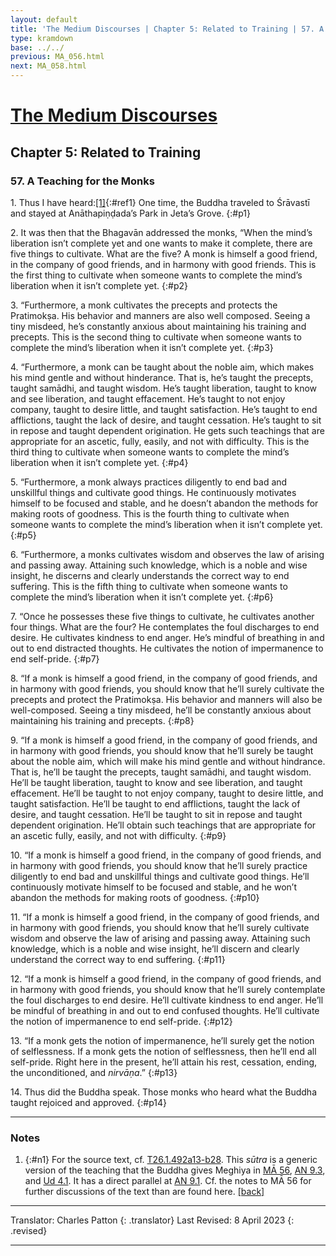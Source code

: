 ```yaml
---
layout: default
title: 'The Medium Discourses | Chapter 5: Related to Training | 57. A Teaching for the Monks'
type: kramdown
base: ../../
previous: MA_056.html
next: MA_058.html
---
```


# [The Medium Discourses](index.html)
## Chapter 5: Related to Training
### 57. A Teaching for the Monks

1\. Thus I have heard:[\[1\]](#n1){:#ref1} One time, the Buddha traveled to Śrāvastī and stayed at Anāthapiṇḍada’s Park in Jeta’s Grove.
{:#p1}

2\. It was then that the Bhagavān addressed the monks, “When the mind’s liberation isn’t complete yet and one wants to make it complete, there are five things to cultivate. What are the five? A monk is himself a good friend, in the company of good friends, and in harmony with good friends. This is the first thing to cultivate when someone wants to complete the mind’s liberation when it isn’t complete yet.
{:#p2}

3\. “Furthermore, a monk cultivates the precepts and protects the Pratimokṣa. His behavior and manners are also well composed. Seeing a tiny misdeed, he’s constantly anxious about maintaining his training and precepts. This is the second thing to cultivate when someone wants to complete the mind’s liberation when it isn’t complete yet.
{:#p3}

4\. “Furthermore, a monk can be taught about the noble aim, which makes his mind gentle and without hinderance. That is, he’s taught the precepts, taught samādhi, and taught wisdom. He’s taught liberation, taught to know and see liberation, and taught effacement. He’s taught to not enjoy company, taught to desire little, and taught satisfaction. He’s taught to end afflictions, taught the lack of desire, and taught cessation. He’s taught to sit in repose and taught dependent origination. He gets such teachings that are appropriate for an ascetic, fully, easily, and not with difficulty. This is the third thing to cultivate when someone wants to complete the mind’s liberation when it isn’t complete yet.
{:#p4}

5\. “Furthermore, a monk always practices diligently to end bad and unskillful things and cultivate good things. He continuously motivates himself to be focused and stable, and he doesn’t abandon the methods for making roots of goodness. This is the fourth thing to cultivate when someone wants to complete the mind’s liberation when it isn’t complete yet.
{:#p5}

6\. “Furthermore, a monks cultivates wisdom and observes the law of arising and passing away. Attaining such knowledge, which is a noble and wise insight, he discerns and clearly understands the correct way to end suffering. This is the fifth thing to cultivate when someone wants to complete the mind’s liberation when it isn’t complete yet.
{:#p6}

7\. “Once he possesses these five things to cultivate, he cultivates another four things. What are the four? He contemplates the foul discharges to end desire. He cultivates kindness to end anger. He’s mindful of breathing in and out to end distracted thoughts. He cultivates the notion of impermanence to end self-pride.
{:#p7}

8\. “If a monk is himself a good friend, in the company of good friends, and in harmony with good friends, you should know that he’ll surely cultivate the precepts and protect the Pratimokṣa. His behavior and manners will also be well-composed. Seeing a tiny misdeed, he’ll be constantly anxious about maintaining his training and precepts.
{:#p8}

9\. “If a monk is himself a good friend, in the company of good friends, and in harmony with good friends, you should know that he’ll surely be taught about the noble aim, which will make his mind gentle and without hindrance. That is, he’ll be taught the precepts, taught samādhi, and taught wisdom. He’ll be taught liberation, taught to know and see liberation, and taught effacement. He’ll be taught to not enjoy company, taught to desire little, and taught satisfaction. He’ll be taught to end afflictions, taught the lack of desire, and taught cessation. He’ll be taught to sit in repose and taught dependent origination. He’ll obtain such teachings that are appropriate for an ascetic fully, easily, and not with difficulty.
{:#p9}

10\. “If a monk is himself a good friend, in the company of good friends, and in harmony with good friends, you should know that he’ll surely practice diligently to end bad and unskillful things and cultivate good things. He’ll continuously motivate himself to be focused and stable, and he won’t abandon the methods for making roots of goodness.
{:#p10}

11\. “If a monk is himself a good friend, in the company of good friends, and in harmony with good friends, you should know that he’ll surely cultivate wisdom and observe the law of arising and passing away. Attaining such knowledge, which is a noble and wise insight, he’ll discern and clearly understand the correct way to end suffering.
{:#p11}

12\. “If a monk is himself a good friend, in the company of good friends, and in harmony with good friends, you should know that he’ll surely contemplate the foul discharges to end desire. He’ll cultivate kindness to end anger. He’ll be mindful of breathing in and out to end confused thoughts. He’ll cultivate the notion of impermanence to end self-pride.
{:#p12}

13\. “If a monk gets the notion of impermanence, he’ll surely get the notion of selflessness. If a monk gets the notion of selflessness, then he’ll end all self-pride. Right here in the present, he’ll attain his rest, cessation, ending, the unconditioned, and <em>nirvāṇa</em>.”
{:#p13}

14\. Thus did the Buddha speak. Those monks who heard what the Buddha taught rejoiced and approved.
{:#p14}

---

### Notes

1. {:#n1} For the source text, cf. <a href="https://cbetaonline.dila.edu.tw/zh/T01n0026_p0492a13" target="_blank">T26.1.492a13-b28</a>. This <em>sūtra</em> is a generic version of the teaching that the Buddha gives Meghiya in <a href="MA_056.html#p11" target="_blank">MĀ 56</a>, <a href="https://suttacentral.net/an9.3" target="_blank">AN 9.3</a>, and <a href="https://suttacentral.net/ud4.1" target="_blank">Ud 4.1</a>. It has a direct parallel at <a href="https://suttacentral.net/ud9.1" target="_blank">AN 9.1</a>. Cf. the notes to MĀ 56 for further discussions of the text than are found here. [\[back\]](#ref1)

---

Translator: Charles Patton
{: .translator}
Last Revised: 8 April 2023
{: .revised}

---